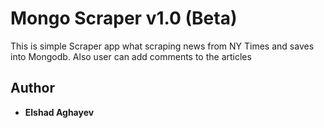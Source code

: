 # Mongo Scraper v1.0 (Beta)

This is simple Scraper app what scraping news from NY Times and saves into Mongodb. Also user can add comments to the articles

## Author

* **Elshad Aghayev**
